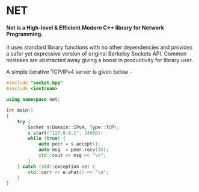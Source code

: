 # NET

#### Net is a High-level & Efficient Modern C++ library for Network Programming.

It uses standard library functions with no other dependencies and provides a safer yet expressive version of original Berkeley Sockets API. Common mistakes are abstracted away giving a boost in productivity for library user.

A simple iterative TCP/IPv4 server is given below -

```cpp
#include "socket.hpp"
#include <iostream>

using namespace net;

int main()
{
    try {
        Socket s(Domain::IPv4, Type::TCP);
        s.start("127.0.0.1", 24000);
        while (true) {
            auto peer = s.accept();
            auto msg  = peer.recv(15);
            std::cout << msg << "\n";
        }
    } catch (std::exception &e) {
        std::cerr << e.what() << "\n";
    }
}
```
